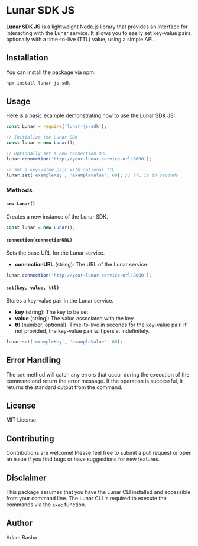 # Lunar SDK JS

**Lunar SDK JS** is a lightweight Node.js library that provides an interface for interacting with the Lunar service. It allows you to easily set key-value pairs, optionally with a time-to-live (TTL) value, using a simple API.

## Installation

You can install the package via npm:

```bash
npm install lunar-js-sdk
```

## Usage

Here is a basic example demonstrating how to use the Lunar SDK JS:

```javascript
const Lunar = require('lunar-js-sdk');

// Initialize the Lunar SDK
const lunar = new Lunar();

// Optionally set a new connection URL
lunar.connection('http://your-lunar-service-url:8000');

// Set a key-value pair with optional TTL
lunar.set('exampleKey', 'exampleValue', 60); // TTL is in seconds
```

### Methods

#### `new Lunar()`

Creates a new instance of the Lunar SDK.

```javascript
const lunar = new Lunar();
```

#### `connection(connectionURL)`

Sets the base URL for the Lunar service.

- **connectionURL** (string): The URL of the Lunar service.

```javascript
lunar.connection('http://your-lunar-service-url:8000');
```

#### `set(key, value, ttl)`

Stores a key-value pair in the Lunar service.

- **key** (string): The key to be set.
- **value** (string): The value associated with the key.
- **ttl** (number, optional): Time-to-live in seconds for the key-value pair. If not provided, the key-value pair will persist indefinitely.

```javascript
lunar.set('exampleKey', 'exampleValue', 60);
```

## Error Handling

The `set` method will catch any errors that occur during the execution of the command and return the error message. If the operation is successful, it returns the standard output from the command.

## License

MIT License

## Contributing

Contributions are welcome! Please feel free to submit a pull request or open an issue if you find bugs or have suggestions for new features.

## Disclaimer

This package assumes that you have the Lunar CLI installed and accessible from your command line. The Lunar CLI is required to execute the commands via the `exec` function.

## Author

Adam Basha
